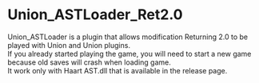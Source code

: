 # Union_ASTLoader_Ret2.0
Union_ASTLoader is a plugin that allows modification Returning 2.0 to be played with Union and Union plugins.  
If you already started playing the game, you will need to start a new game because old saves will crash when loading game.  
It work only with Haart AST.dll that is available in the release page.